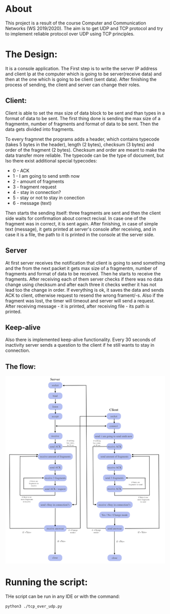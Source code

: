# About

This project is a result of the course Computer and Communication Networks (WS 2019/2020). The aim is to get UDP and TCP protocol and try to implement reliable protocol over UDP using TCP principles. 

# The Design:

It is a console application. The First step is to write the server IP address and client Ip at the computer which is going to be server(receive data) and then at the one which is going to be client (sent data). After finishing the process of sending, the client and server can change their roles. 

## Client: 
Client is able to set the max size of data block to be sent and than types in a format of data to be sent. The first thing done is sending the max size of a fragmentm, number of fragments and format of data to be sent. Then the data gets divided into fragments.

To every fragmnet the programs adds a header, which contains typecode (takes 5 bytes in the header), length (2 bytes), checksum (3 bytes) and order of the fragment (2 bytes). Checksum and order are meant to make the data transfer more reliable. The typecode can be the type of document, but lso there exist additional special typecodes:
- 0 - ACK
- 1 - I am going to send smth now
- 2 - amount of fragments
- 3 - fragment request
- 4 - stay in connection?
- 5 - stay or not to stay in conection
- 6 - message (text)

Then starts the sending itself: three fragments are sent and then the client side waits for confirmation about correct recival. In case one of the fragment was in correct, it is sent again. After finishing, in case of simple text (message), it gets printed at server's console after receiving, and in case it is a file, the path to it is printed in the console at the server side.

## Server
At first server receives the notification that client is going to send something and the from the next packet it gets max size of a fragmentm, number of fragments and format of data to be received. Then he starts to receive the fragments. After receiving each of them server checks if there was no data change using checksum and after each three it checks wether it has not lead too the change in order. If everything is ok, it saves the data and sends ACK to client, otherwise request to resend the wrong frament/-s. Also if the fragment was lost, the timer will timeout and server will send a request.
After receiving message - it is printed, after receiving file - its path is printed.

## Keep-alive
Also there is implemented keep-alive functionality. Every 30 seconds of inactivity server sends a question to the client if he still wants to stay in connection.

## The flow:
![flow](./flow.png)

# Running the script:
THe script can be run in any IDE or with the command:
```
python3 ./tcp_over_udp.py
```


